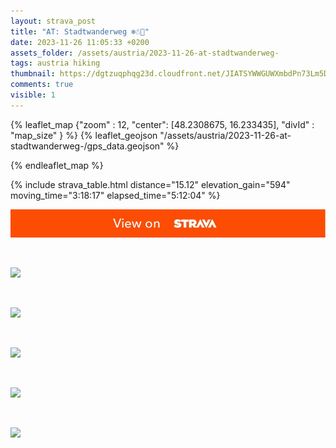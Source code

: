 ```yaml
---
layout: strava_post
title: "AT: Stadtwanderweg ❄️☃️🎄"
date: 2023-11-26 11:05:33 +0200
assets_folder: /assets/austria/2023-11-26-at-stadtwanderweg-
tags: austria hiking
thumbnail: https://dgtzuqphqg23d.cloudfront.net/JIATSYWWGUWXmbdPn73Lm5D2soNW4MG8HTK45Q_ShJw-1024x768.jpg
comments: true
visible: 1
---
```



{% leaflet_map {"zoom" : 12,
                  "center": [48.2308675, 16.233435],
                 "divId" : "map_size" } %}
    {% leaflet_geojson "/assets/austria/2023-11-26-at-stadtwanderweg-/gps_data.geojson" %}

{% endleaflet_map %}





{% include strava_table.html distance="15.12" elevation_gain="594" moving_time="3:18:17" elapsed_time="5:12:04" %}

[![](/assets/strava.jpg)](https://www.strava.com/activities/10285934955)


<br />

![](https://dgtzuqphqg23d.cloudfront.net/JIATSYWWGUWXmbdPn73Lm5D2soNW4MG8HTK45Q_ShJw-1024x768.jpg)


<br />

![](https://dgtzuqphqg23d.cloudfront.net/jQafROd7fOkydEvPeR4braxSuuMYHOZWODaMfmAr8gk-768x1024.jpg)


<br />

![](https://dgtzuqphqg23d.cloudfront.net/FXUaQqgxd1lixOftZGTeE8A6tGH9PIPn2uRI9_Ll4vo-768x1024.jpg)


<br />

![](https://dgtzuqphqg23d.cloudfront.net/gpZRi6VS271DyswHZ5pfXKG1Q4rXtbKaBNPqlXVbY4I-1024x768.jpg)


<br />

![](https://dgtzuqphqg23d.cloudfront.net/fkmN36aeBAh_Lw_QmEQ_pJLMhb50fAK4_g9FSQ4VkY4-1024x768.jpg)
